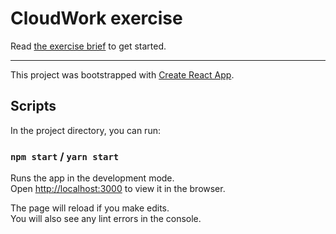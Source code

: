 # CloudWork exercise

Read [the exercise brief](https://www.notion.so/stepsize/CloudWork-take-home-exercise-261cef57120049ee8cfec6c4292b4cd4) to get started.

---

This project was bootstrapped with [Create React App](https://github.com/facebook/create-react-app).

## Scripts

In the project directory, you can run:

### `npm start` / `yarn start`

Runs the app in the development mode.<br>
Open [http://localhost:3000](http://localhost:3000) to view it in the browser.

The page will reload if you make edits.<br>
You will also see any lint errors in the console.

<!-- 

### `npm test` / `yarn test`

Launches the test runner in the interactive watch mode.<br>
See the section about [running tests](https://facebook.github.io/create-react-app/docs/running-tests) for more information.

-->
